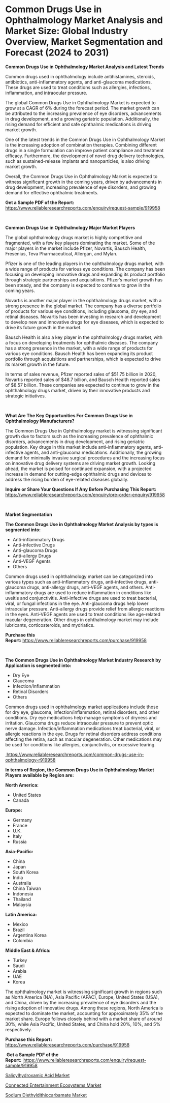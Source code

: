 <p><h1>Common Drugs Use in Ophthalmology Market Analysis and Market Size: Global Industry Overview, Market Segmentation and Forecast (2024 to 2031)</h1></p><p><strong>Common Drugs Use in Ophthalmology Market Analysis and Latest Trends</strong></p>
<p><p>Common drugs used in ophthalmology include antihistamines, steroids, antibiotics, anti-inflammatory agents, and anti-glaucoma medications. These drugs are used to treat conditions such as allergies, infections, inflammation, and intraocular pressure.</p><p>The global Common Drugs Use in Ophthalmology Market is expected to grow at a CAGR of 6% during the forecast period. The market growth can be attributed to the increasing prevalence of eye disorders, advancements in drug development, and a growing geriatric population. Additionally, the rising demand for efficient and safe ophthalmic medications is driving market growth.</p><p>One of the latest trends in the Common Drugs Use in Ophthalmology Market is the increasing adoption of combination therapies. Combining different drugs in a single formulation can improve patient compliance and treatment efficacy. Furthermore, the development of novel drug delivery technologies, such as sustained-release implants and nanoparticles, is also driving market growth.</p><p>Overall, the Common Drugs Use in Ophthalmology Market is expected to witness significant growth in the coming years, driven by advancements in drug development, increasing prevalence of eye disorders, and growing demand for effective ophthalmic treatments.</p></p>
<p><strong>Get a Sample PDF of the Report:&nbsp;</strong> <a href="https://www.reliableresearchreports.com/enquiry/request-sample/919958">https://www.reliableresearchreports.com/enquiry/request-sample/919958</a></p>
<p>&nbsp;</p>
<p><strong>Common Drugs Use in Ophthalmology Major Market Players</strong></p>
<p><p>The global ophthalmology drugs market is highly competitive and fragmented, with a few key players dominating the market. Some of the major players in the market include Pfizer, Novartis, Bausch Health, Fresenius, Teva Pharmaceutical, Allergan, and Mylan.</p><p>Pfizer is one of the leading players in the ophthalmology drugs market, with a wide range of products for various eye conditions. The company has been focusing on developing innovative drugs and expanding its product portfolio through strategic partnerships and acquisitions. Pfizer’s market growth has been steady, and the company is expected to continue to grow in the coming years.</p><p>Novartis is another major player in the ophthalmology drugs market, with a strong presence in the global market. The company has a diverse portfolio of products for various eye conditions, including glaucoma, dry eye, and retinal diseases. Novartis has been investing in research and development to develop new and innovative drugs for eye diseases, which is expected to drive its future growth in the market.</p><p>Bausch Health is also a key player in the ophthalmology drugs market, with a focus on developing treatments for ophthalmic diseases. The company has a strong presence in the market, with a wide range of products for various eye conditions. Bausch Health has been expanding its product portfolio through acquisitions and partnerships, which is expected to drive its market growth in the future.</p><p>In terms of sales revenue, Pfizer reported sales of $51.75 billion in 2020, Novartis reported sales of $48.7 billion, and Bausch Health reported sales of $8.57 billion. These companies are expected to continue to grow in the ophthalmology drugs market, driven by their innovative products and strategic initiatives.</p></p>
<p>&nbsp;</p>
<p><strong>What Are The Key Opportunities For Common Drugs Use in Ophthalmology Manufacturers?</strong></p>
<p><p>The Common Drugs Use in Ophthalmology market is witnessing significant growth due to factors such as the increasing prevalence of ophthalmic disorders, advancements in drug development, and rising geriatric population. Key drugs in this market include anti-inflammatory agents, anti-infective agents, and anti-glaucoma medications. Additionally, the growing demand for minimally invasive surgical procedures and the increasing focus on innovative drug delivery systems are driving market growth. Looking ahead, the market is poised for continued expansion, with a projected increase in demand for cutting-edge ophthalmic drugs and devices to address the rising burden of eye-related diseases globally.</p></p>
<p><strong>Inquire or Share Your Questions If Any Before Purchasing This Report:</strong> <a href="https://www.reliableresearchreports.com/enquiry/pre-order-enquiry/919958">https://www.reliableresearchreports.com/enquiry/pre-order-enquiry/919958</a></p>
<p>&nbsp;</p>
<p><strong>Market Segmentation</strong></p>
<p><strong>The Common Drugs Use in Ophthalmology Market Analysis by types is segmented into:</strong></p>
<p><ul><li>Anti-inflammatory Drugs</li><li>Anti-infective Drugs</li><li>Anti-glaucoma Drugs</li><li>Anti-allergy Drugs</li><li>Anti-VEGF Agents</li><li>Others</li></ul></p>
<p><p>Common drugs used in ophthalmology market can be categorized into various types such as anti-inflammatory drugs, anti-infective drugs, anti-glaucoma drugs, anti-allergy drugs, anti-VEGF agents, and others. Anti-inflammatory drugs are used to reduce inflammation in conditions like uveitis and conjunctivitis. Anti-infective drugs are used to treat bacterial, viral, or fungal infections in the eye. Anti-glaucoma drugs help lower intraocular pressure. Anti-allergy drugs provide relief from allergic reactions in the eyes. Anti-VEGF agents are used to treat conditions like age-related macular degeneration. Other drugs in ophthalmology market may include lubricants, corticosteroids, and mydriatics.</p></p>
<p><strong>Purchase this Report:&nbsp;</strong><a href="https://www.reliableresearchreports.com/purchase/919958">https://www.reliableresearchreports.com/purchase/919958</a></p>
<p>&nbsp;</p>
<p><strong>The Common Drugs Use in Ophthalmology Market Industry Research by Application is segmented into:</strong></p>
<p><ul><li>Dry Eye</li><li>Glaucoma</li><li>Infection/Inflammation</li><li>Retinal Disorders</li><li>Others</li></ul></p>
<p><p>Common drugs used in ophthalmology market applications include those for dry eye, glaucoma, infection/inflammation, retinal disorders, and other conditions. Dry eye medications help manage symptoms of dryness and irritation. Glaucoma drugs reduce intraocular pressure to prevent optic nerve damage. Infection/inflammation medications treat bacterial, viral, or allergic reactions in the eye. Drugs for retinal disorders address conditions affecting the retina, such as macular degeneration. Other medications may be used for conditions like allergies, conjunctivitis, or excessive tearing.</p></p>
<p><a href="https://www.reliableresearchreports.com/common-drugs-use-in-ophthalmology-r919958">&nbsp;https://www.reliableresearchreports.com/common-drugs-use-in-ophthalmology-r919958</a></p>
<p><strong>In terms of Region, the Common Drugs Use in Ophthalmology Market Players available by Region are:</strong></p>
<p>
    <p> <strong> North America: </strong>
        <ul>
            <li>United States</li>
            <li>Canada</li>
        </ul>
        </p> 
    <p> <strong> Europe: </strong>
        <ul>
            <li>Germany</li>
            <li>France</li>
            <li>U.K.</li>
            <li>Italy</li>
            <li>Russia</li>
        </ul>
        </p> 
    <p> <strong> Asia-Pacific: </strong>
        <ul>
            <li>China</li>
            <li>Japan</li>
            <li>South Korea</li>
            <li>India</li>
            <li>Australia</li>
            <li>China Taiwan</li>
            <li>Indonesia</li>
            <li>Thailand</li>
            <li>Malaysia</li>
        </ul>
        </p> 
    <p> <strong> Latin America: </strong>
        <ul>
            <li>Mexico</li>
            <li>Brazil</li>
            <li>Argentina Korea</li>
            <li>Colombia</li>
        </ul>
        </p> 
    <p> <strong> Middle East & Africa: </strong>
        <ul>
            <li>Turkey</li>
            <li>Saudi</li>
            <li>Arabia</li>
            <li>UAE</li>
            <li>Korea</li>
        </ul>
    </p>
    </p>
<p><p>The ophthalmology market is witnessing significant growth in regions such as North America (NA), Asia Pacific (APAC), Europe, United States (USA), and China, driven by the increasing prevalence of eye disorders and the rising adoption of innovative drugs. Among these regions, North America is expected to dominate the market, accounting for approximately 35% of the market share. Europe follows closely behind with a market share of around 30%, while Asia Pacific, United States, and China hold 20%, 10%, and 5% respectively.</p></p>
<p><strong>Purchase this Report: </strong><a href="https://www.reliableresearchreports.com/purchase/919958">https://www.reliableresearchreports.com/purchase/919958</a></p>
<p>&nbsp;<strong>Get a Sample PDF of the Report:&nbsp;&nbsp;</strong><a href="https://www.reliableresearchreports.com/enquiry/request-sample/919958">https://www.reliableresearchreports.com/enquiry/request-sample/919958</a></p>
<p><strong></strong></p>
<p><p><a href="https://www.linkedin.com/pulse/salicylhydroxamic-acid-market-size-focuses-dynamics-tzovc">Salicylhydroxamic Acid Market</a></p><p><a href="https://github.com/RoccoManning/Market-Research-Report-List-4/blob/main/connected-entertainment-ecosystems-market.md">Connected Entertainment Ecosystems Market</a></p><p><a href="https://www.linkedin.com/pulse/sodium-diethyldithiocarbamate-market-provides-detailed-segmentation-fj9ec">Sodium Diethyldithiocarbamate Market</a></p></p>